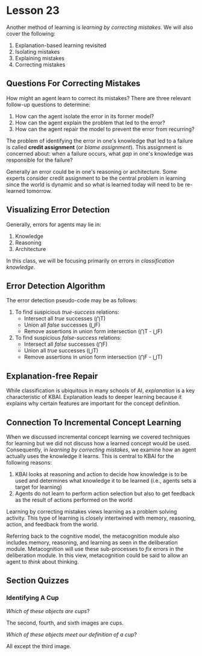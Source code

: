 # Lesson 23

Another method of learning is _learning by correcting mistakes_. We will also cover the following:

1. Explanation-based learning revisited
2. Isolating mistakes
3. Explaining mistakes
4. Correcting mistakes

## Questions For Correcting Mistakes

How might an agent learn to correct its mistakes? There are three relevant follow-up questions to determine:

1. How can the agent isolate the error in its former model?
2. How can the agent explain the problem that led to the error?
3. How can the agent repair the model to prevent the error from recurring?

The problem of identifying the error in one's knowledge that led to a failure is called **credit assignment** (or _blame assignment_). This assignment is concerned about: when a failure occurs, what _gap_ in one's knowledge was responsible for the failure?

Generally an error could be in one's reasoning or architecture. Some experts consider credit assignment to be the central problem in learning since the world is dynamic and so what is learned today will need to be re-learned tomorrow.

## Visualizing Error Detection

Generally, errors for agents may lie in:

1. Knowledge
2. Reasoning
3. Architecture

In this class, we will be focusing primarily on errors in _classification knowledge_.

## Error Detection Algorithm

The error detection pseudo-code may be as follows:

1. To find suspicious _true-success_ relations:
   - Intersect all _true_ successes (⋂T)
   - Union all _false_ successes (⋃F)
   - Remove assertions in union form intersection (⋂T - ⋃F)
2. To find suspicious _false-success_ relations:
   - Intersect all _false_ successes (⋂F)
   - Union all _true_ successes (⋃T)
   - Remove assertions in union form intersection (⋂F - ⋃T)

## Explanation-free Repair

While classification is ubiquitous in many schools of AI, _explanation_ is a key characteristic of KBAI. Explanation leads to deeper learning because it explains why certain features are important for the concept definition.

## Connection To Incremental Concept Learning

When we discussed incremental concept learning we covered techniques for learning but we did not discuss how a learned concept would be used. Consequently, in _learning by correcting mistakes_, we examine how an agent actually uses the knowledge it learns. This is central to KBAI for the following reasons:

1. KBAI looks at reasoning and action to decide how knowledge is to be used and determines what knowledge it to be learned (i.e., agents sets a target for learning)
2. Agents do not learn to perform action selection but also to get feedback as the result of actions performed on the world

Learning by correcting mistakes views learning as a problem solving activity. This type of learning is closely intertwined with memory, reasoning, action, and feedback from the world.

Referring back to the cognitive model, the metacognition module also includes memory, reasoning, and learning as seen in the deliberation module. Metacognition will use these sub-processes to _fix_ errors in the deliberation module. In this view, metacognition could be said to allow an agent to _think_ about thinking.

## Section Quizzes

### Identifying A Cup

_Which of these objects are cups_?

The second, fourth, and sixth images are cups.

_Which of these objects meet our definition of a cup_?

All except the third image.
